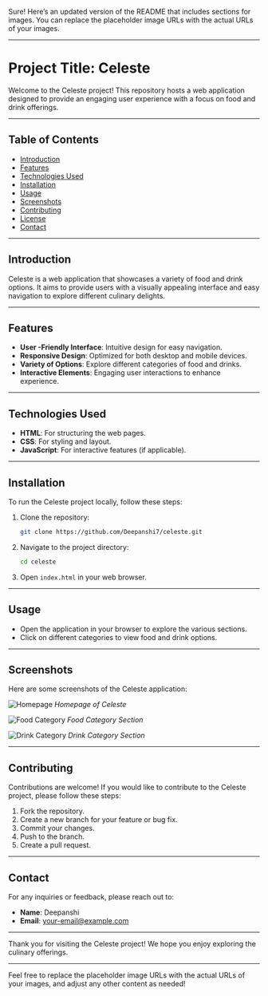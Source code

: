 Sure! Here’s an updated version of the README that includes sections for images. You can replace the placeholder image URLs with the actual URLs of your images.

---

# Project Title: Celeste

Welcome to the Celeste project! This repository hosts a web application designed to provide an engaging user experience with a focus on food and drink offerings.

---

## Table of Contents

- [Introduction](#introduction)
- [Features](#features)
- [Technologies Used](#technologies-used)
- [Installation](#installation)
- [Usage](#usage)
- [Screenshots](#screenshots)
- [Contributing](#contributing)
- [License](#license)
- [Contact](#contact)

---

## Introduction

Celeste is a web application that showcases a variety of food and drink options. It aims to provide users with a visually appealing interface and easy navigation to explore different culinary delights.

---

## Features

- **User -Friendly Interface**: Intuitive design for easy navigation.
- **Responsive Design**: Optimized for both desktop and mobile devices.
- **Variety of Options**: Explore different categories of food and drinks.
- **Interactive Elements**: Engaging user interactions to enhance experience.

---

## Technologies Used

- **HTML**: For structuring the web pages.
- **CSS**: For styling and layout.
- **JavaScript**: For interactive features (if applicable).

---

## Installation

To run the Celeste project locally, follow these steps:

1. Clone the repository:
   ```bash
   git clone https://github.com/Deepanshi7/celeste.git
   ```

2. Navigate to the project directory:
   ```bash
   cd celeste
   ```

3. Open `index.html` in your web browser.

---

## Usage

- Open the application in your browser to explore the various sections.
- Click on different categories to view food and drink options.

---

## Screenshots

Here are some screenshots of the Celeste application:

![Homepage](<img width="1357" height="669" alt="image" src="https://github.com/user-attachments/assets/66ff45d0-91b9-4607-8524-36486aaa1985" />
)
*Homepage of Celeste*

![Food Category](<img width="1357" height="675" alt="image" src="https://github.com/user-attachments/assets/210412d1-8d61-4013-bd49-00f5f10b3734" />
)
*Food Category Section*

![Drink Category](<img width="1347" height="675" alt="image" src="https://github.com/user-attachments/assets/2bfd6a89-0d5b-4330-8bcc-0fa7f890992e" />
)
*Drink Category Section*

---

## Contributing

Contributions are welcome! If you would like to contribute to the Celeste project, please follow these steps:

1. Fork the repository.
2. Create a new branch for your feature or bug fix.
3. Commit your changes.
4. Push to the branch.
5. Create a pull request.

---



## Contact

For any inquiries or feedback, please reach out to:

- **Name**: Deepanshi
- **Email**: [your-email@example.com](mailto:deepanshimalhotra.2506@example.com)

---

Thank you for visiting the Celeste project! We hope you enjoy exploring the culinary offerings.

---

Feel free to replace the placeholder image URLs with the actual URLs of your images, and adjust any other content as needed!
